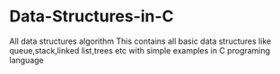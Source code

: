 # Data-Structures-in-C
All data structures algorithm
This contains all basic data structures like queue,stack,linked list,trees etc with simple examples in C programing language
